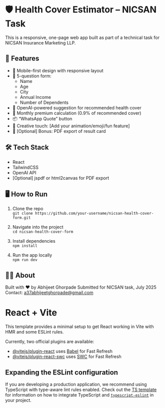 # 🛡️ Health Cover Estimator – NICSAN Task

This is a responsive, one-page web app built as part of a technical task for NICSAN Insurance Marketing LLP.

## 🚀 Features

- 📱 Mobile-first design with responsive layout
- 📝 5-question form:
  - Name
  - Age
  - City
  - Annual Income
  - Number of Dependents
- 🤖 OpenAI-powered suggestion for recommended health cover
- 💸 Monthly premium calculation (0.9% of recommended cover)
- 📦 “WhatsApp Quote” button
- 🎉 Creative touch: [Add your animation/emoji/fun feature]
- 🧾 [Optional] Bonus: PDF export of result card

## 🛠️ Tech Stack

- React
- TailwindCSS
- OpenAI API
- [Optional] jspdf or html2canvas for PDF export

## 🖥️ How to Run

1. Clone the repo  
   `git clone https://github.com/your-username/nicsan-health-cover-form.git`

2. Navigate into the project  
   `cd nicsan-health-cover-form`

3. Install dependencies  
   `npm install`

4. Run the app locally  
   `npm run dev`


## 🧑‍💼 About

Built with ❤️ by Abhijeet Ghorpade 
Submitted for NICSAN task, July 2025  
Contact: a37abhijeetghorpade@gmail.com


# React + Vite

This template provides a minimal setup to get React working in Vite with HMR and some ESLint rules.

Currently, two official plugins are available:

- [@vitejs/plugin-react](https://github.com/vitejs/vite-plugin-react/blob/main/packages/plugin-react) uses [Babel](https://babeljs.io/) for Fast Refresh
- [@vitejs/plugin-react-swc](https://github.com/vitejs/vite-plugin-react/blob/main/packages/plugin-react-swc) uses [SWC](https://swc.rs/) for Fast Refresh

## Expanding the ESLint configuration

If you are developing a production application, we recommend using TypeScript with type-aware lint rules enabled. Check out the [TS template](https://github.com/vitejs/vite/tree/main/packages/create-vite/template-react-ts) for information on how to integrate TypeScript and [`typescript-eslint`](https://typescript-eslint.io) in your project.
